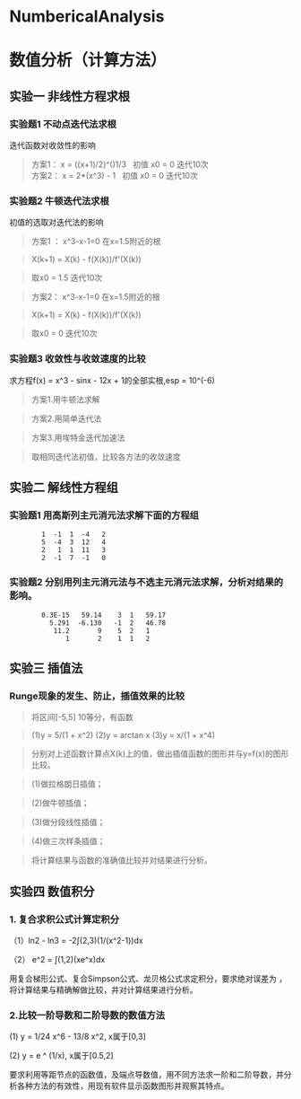 # NumbericalAnalysis

# 数值分析（计算方法）

## 实验一 非线性方程求根
### 实验题1 不动点迭代法求根
迭代函数对收敛性的影响  
> 方案1： x = ((x+1)/2)^()1/3  
> 初值 x0 = 0   迭代10次  
> 方案2： x = 2*(x^3) - 1  
> 初值 x0 = 0  迭代10次

### 实验题2 牛顿迭代法求根
初值的选取对迭代法的影响   
> 方案1 ： x^3-x-1=0  在x=1.5附近的根 

> X(k+1) = X(k) - f(X(k))/f'(X(k))  

> 取x0 = 1.5  迭代10次  

> 方案2：  x^3-x-1=0  在x=1.5附近的根  

> X(k+1) = X(k) - f(X(k))/f'(X(k)) 

> 取x0 = 0  迭代10次  

### 实验题3 收敛性与收敛速度的比较
求方程f(x) = x^3 - sinx - 12x + 1的全部实根,esp = 10^(-6)  

> 方案1.用牛顿法求解  

> 方案2.用简单迭代法  

> 方案3.用埃特金迭代加速法  

> 取相同迭代法初值，比较各方法的收敛速度  

## 实验二 解线性方程组
### 实验题1 用高斯列主元消元法求解下面的方程组
			1  -1  1  -4   2
			5  -4  3  12   4
			2   1  1  11   3
			2  -1  7  -1   0
### 实验题2 分别用列主元消元法与不选主元消元法求解，分析对结果的影响。
			0.3E-15   59.14    3  1   59.17
			  5.291  -6.130   -1  2   46.78
			   11.2       9    5  2   1
                  1       2    1  1   2

## 实验三 插值法
### Runge现象的发生、防止，插值效果的比较  

> 将区间[-5,5] 10等分，有函数  

> (1)y = 5/(1 + x^2)  (2)y = arctan x  (3)y = x/(1 + x^4)  

> 分别对上述函数计算点X(k)上的值，做出插值函数的图形并与y=f(x)的图形比较。  

> (1)做拉格朗日插值；  

> (2)做牛顿插值；  

> (3)做分段线性插值；  

> (4)做三次样条插值；  

> 将计算结果与函数的准确值比较并对结果进行分析。

## 实验四 数值积分

### 1. 复合求积公式计算定积分
（1）ln2 - ln3 = -2∫(2,3)(1/(x^2-1))dx

（2） e^2 = ∫(1,2)(xe^x)dx

用复合梯形公式、复合Simpson公式、龙贝格公式求定积分，要求绝对误差为 ，将计算结果与精确解做比较，并对计算结果进行分析。

### 2.比较一阶导数和二阶导数的数值方法
(1) y = 1/24 x^6 - 13/8 x^2, x属于\[0,3]

(2) y = e ^ (1/x), x属于\[0.5,2]

要求利用等距节点的函数值，及端点导数值，用不同方法求一阶和二阶导数，并分析各种方法的有效性，用现有软件显示函数图形并观察其特点。

